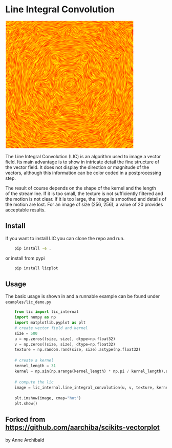 # Line Integral Convolution

![Demo](demo.png)

The Line Integral Convolution (LIC) is an algorithm used to image a vector
field. Its main advantage is to show in intricate detail the fine
structure of the vector field. It does not display the direction or
magnitude of the vectors, although this information can be color coded
in a postprocessing step.

The result of course depends on the shape of the kernel and the length  
of the streamline. If it is too small, the texture is not sufficiently
filtered and the motion is not clear. If it is too large, the image is
smoothed and details of the motion are lost. For an image of size
(256, 256), a value of 20 provides acceptable results.

## Install

If you want to install LIC you can clone the repo and run.

```bash
    pip install -e .
```

or install from pypi

```bash
    pip install licplot
```

## Usage

The basic usage is shown in and a runnable example can be found under `examples/lic_demo.py`

```python
    from lic import lic_internal
    import numpy as np
    import matplotlib.pyplot as plt
    # create vector field and kernel
    size = 500
    u = np.zeros((size, size), dtype=np.float32)
    v = np.zeros((size, size), dtype=np.float32)
    texture = np.random.rand(size, size).astype(np.float32)

    # create a kernel
    kernel_length = 31
    kernel = np.sin(np.arange(kernel_length) * np.pi / kernel_length).astype(np.float32)

    # compute the lic
    image = lic_internal.line_integral_convolution(u, v, texture, kernel)

    plt.imshow(image, cmap="hot")
    plt.show()
```

## Forked from https://github.com/aarchiba/scikits-vectorplot

by Anne Archibald
